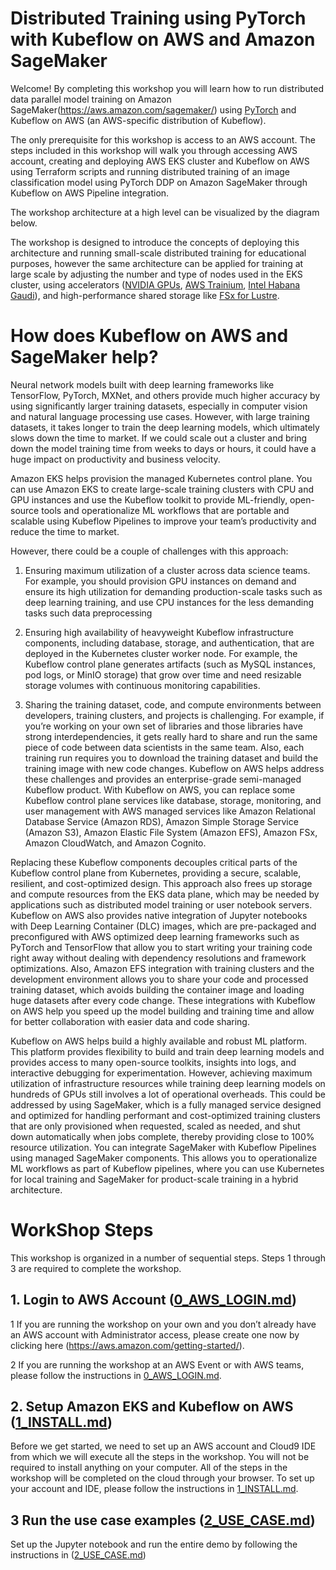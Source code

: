 # Distributed Training using PyTorch with Kubeflow on AWS and Amazon SageMaker

Welcome! By completing this workshop you will learn how to run distributed data parallel model training on Amazon SageMaker(https://aws.amazon.com/sagemaker/) using [PyTorch](https://pytorch.org) and Kubeflow on AWS (an AWS-specific distribution of Kubeflow).

The only prerequisite for this workshop is access to an AWS account. The steps included in this workshop will walk you through accessing AWS account, creating and deploying AWS EKS cluster and Kubeflow on AWS using Terraform scripts and running distributed training of an image classification model using PyTorch DDP on Amazon SageMaker through Kubeflow on AWS Pipeline integration. 

The workshop architecture at a high level can be visualized by the diagram below.

The workshop is designed to introduce the concepts of deploying this architecture and running small-scale distributed training for educational purposes, however the same architecture can be applied for training at large scale by adjusting the number and type of nodes used in the EKS cluster, using accelerators ([NVIDIA GPUs](https://aws.amazon.com/nvidia/), [AWS Trainium](https://aws.amazon.com/machine-learning/trainium/), [Intel Habana Gaudi](https://aws.amazon.com/ec2/instance-types/dl1/)), and high-performance shared storage like [FSx for Lustre](https://aws.amazon.com/fsx/lustre/).

# How does Kubeflow on AWS and SageMaker help?

Neural network models built with deep learning frameworks like TensorFlow, PyTorch, MXNet, and others provide much higher accuracy by using significantly larger training datasets, especially in computer vision and natural language processing use cases. However, with large training datasets, it takes longer to train the deep learning models, which ultimately slows down the time to market. If we could scale out a cluster and bring down the model training time from weeks to days or hours, it could have a huge impact on productivity and business velocity.

Amazon EKS helps provision the managed Kubernetes control plane. You can use Amazon EKS to create large-scale training clusters with CPU and GPU instances and use the Kubeflow toolkit to provide ML-friendly, open-source tools and operationalize ML workflows that are portable and scalable using Kubeflow Pipelines to improve your team’s productivity and reduce the time to market.

However, there could be a couple of challenges with this approach:

1. Ensuring maximum utilization of a cluster across data science teams. For example, you should provision GPU instances on demand and ensure its high utilization for demanding production-scale tasks such as deep learning training, and use CPU instances for the less demanding tasks such data preprocessing

2. Ensuring high availability of heavyweight Kubeflow infrastructure components, including database, storage, and authentication, that are deployed in the Kubernetes cluster worker node. For example, the Kubeflow control plane generates artifacts (such as MySQL instances, pod logs, or MinIO storage) that grow over time and need resizable storage volumes with continuous monitoring capabilities.

3. Sharing the training dataset, code, and compute environments between developers, training clusters, and projects is challenging. For example, if you’re working on your own set of libraries and those libraries have strong interdependencies, it gets really hard to share and run the same piece of code between data scientists in the same team. Also, each training run requires you to download the training dataset and build the training image with new code changes.
Kubeflow on AWS helps address these challenges and provides an enterprise-grade semi-managed Kubeflow product. With Kubeflow on AWS, you can replace some Kubeflow control plane services like database, storage, monitoring, and user management with AWS managed services like Amazon Relational Database Service (Amazon RDS), Amazon Simple Storage Service (Amazon S3), Amazon Elastic File System (Amazon EFS), Amazon FSx, Amazon CloudWatch, and Amazon Cognito.

Replacing these Kubeflow components decouples critical parts of the Kubeflow control plane from Kubernetes, providing a secure, scalable, resilient, and cost-optimized design. This approach also frees up storage and compute resources from the EKS data plane, which may be needed by applications such as distributed model training or user notebook servers. Kubeflow on AWS also provides native integration of Jupyter notebooks with Deep Learning Container (DLC) images, which are pre-packaged and preconfigured with AWS optimized deep learning frameworks such as PyTorch and TensorFlow that allow you to start writing your training code right away without dealing with dependency resolutions and framework optimizations. Also, Amazon EFS integration with training clusters and the development environment allows you to share your code and processed training dataset, which avoids building the container image and loading huge datasets after every code change. These integrations with Kubeflow on AWS help you speed up the model building and training time and allow for better collaboration with easier data and code sharing.

Kubeflow on AWS helps build a highly available and robust ML platform. This platform provides flexibility to build and train deep learning models and provides access to many open-source toolkits, insights into logs, and interactive debugging for experimentation. However, achieving maximum utilization of infrastructure resources while training deep learning models on hundreds of GPUs still involves a lot of operational overheads. This could be addressed by using SageMaker, which is a fully managed service designed and optimized for handling performant and cost-optimized training clusters that are only provisioned when requested, scaled as needed, and shut down automatically when jobs complete, thereby providing close to 100% resource utilization. You can integrate SageMaker with Kubeflow Pipelines using managed SageMaker components. This allows you to operationalize ML workflows as part of Kubeflow pipelines, where you can use Kubernetes for local training and SageMaker for product-scale training in a hybrid architecture.

# WorkShop Steps

This workshop is organized in a number of sequential steps. Steps 1 through 3 are required to complete the workshop.

## 1. Login to AWS Account ([0_AWS_LOGIN.md](0_AWS_LOGIN.md))
1 If you are running the workshop on your own and you don’t already have an AWS account with Administrator access, please create one now by clicking here (https://aws.amazon.com/getting-started/).

2 If you are running the workshop at an AWS Event or with AWS teams, please follow the instructions in [0_AWS_LOGIN.md](0_AWS_LOGIN.md).

## 2. Setup Amazon EKS and Kubeflow on AWS ([1_INSTALL.md](1_INSTALL.md))
Before we get started, we need to set up an AWS account and Cloud9 IDE from which we will execute all the steps in the workshop. You will not be required to install anything on your computer. All of the steps in the workshop will be completed on the cloud through your browser. To set up your account and IDE, please follow the instructions in [1_INSTALL.md](1_INSTALL.md).

## 3 Run the use case examples ([2_USE_CASE.md](2_USE_CASE.md))
Set up the Jupyter notebook and run the entire demo by following the instructions in ([2_USE_CASE.md](2_USE_CASE.md))
